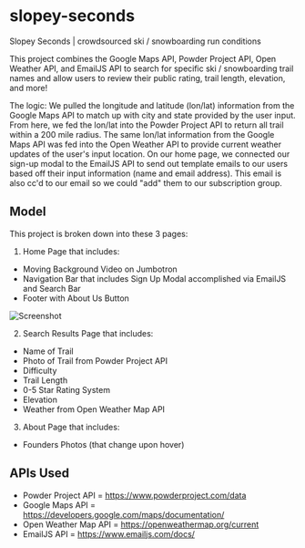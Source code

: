 # slopey-seconds
Slopey Seconds | crowdsourced ski / snowboarding run conditions 

This project combines the Google Maps API, Powder Project API, Open Weather API, and EmailJS API to search for specific ski / snowboarding trail names and allow users to review their public rating, trail length, elevation, and more!

The logic: We pulled the longitude and latitude (lon/lat) information from the Google Maps API to match up with city and state provided by the user input. From here, we fed the lon/lat into the Powder Project API to return all trail within a 200 mile radius. The same lon/lat information from the Google Maps API was fed into the Open Weather API to provide current weather updates of the user's input location. On our home page, we connected our sign-up modal to the EmailJS API to send out template emails to our users based off their input information (name and email address). This email is also cc'd to our email so we could "add" them to our subscription group.

## Model

This project is broken down into these 3 pages:

1. Home Page that includes:
* Moving Background Video on Jumbotron
* Navigation Bar that includes Sign Up Modal accomplished via EmailJS and Search Bar 
* Footer with About Us Button

![Screenshot](screenshots/homepage.png)

2. Search Results Page that includes: 
* Name of Trail
* Photo of Trail from Powder Project API
* Difficulty
* Trail Length
* 0-5 Star Rating System
* Elevation 
* Weather from Open Weather Map API 

3. About Page that includes: 
* Founders Photos (that change upon hover)

## APIs Used

* Powder Project API = https://www.powderproject.com/data
* Google Maps API = https://developers.google.com/maps/documentation/
* Open Weather Map API = https://openweathermap.org/current
* EmailJS API = https://www.emailjs.com/docs/

